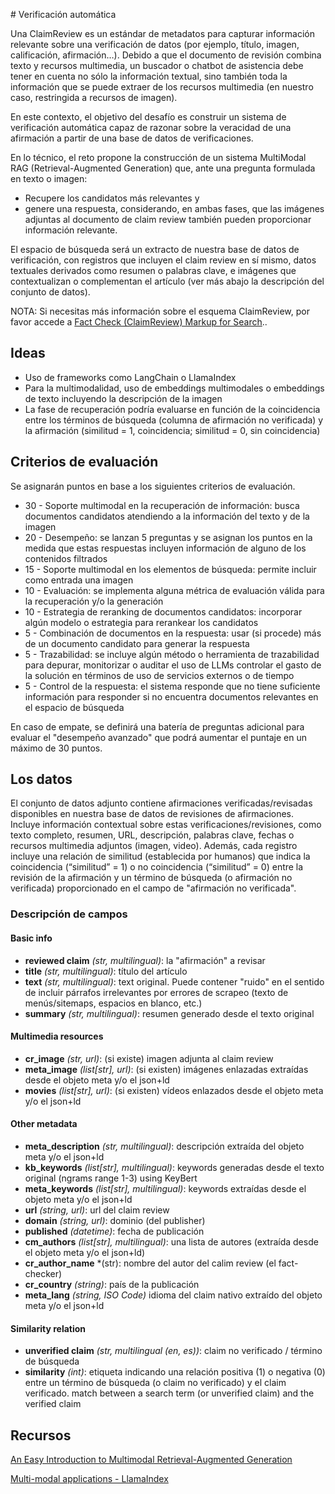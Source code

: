 # Verificación automática

Una ClaimReview es un estándar de metadatos para capturar información relevante sobre una verificación de datos (por ejemplo, título, imagen, calificación, afirmación…). Debido a que el documento de revisión combina texto y recursos multimedia, un buscador o chatbot de asistencia debe tener en cuenta no sólo la información textual, sino también toda la información que se puede extraer de los recursos multimedia (en nuestro caso, restringida a recursos de imagen).

En este contexto, el objetivo del desafío es construir un sistema de verificación automática capaz de razonar sobre la veracidad de una afirmación a partir de una base de datos de verificaciones.

En lo técnico, el reto propone la construcción de un sistema MultiModal RAG (Retrieval-Augmented Generation) que, ante una pregunta formulada en texto o imagen:
- Recupere los candidatos más relevantes y
- genere una respuesta, considerando, en ambas fases, que las imágenes adjuntas al documento de claim review también pueden proporcionar información relevante.

El espacio de búsqueda será un extracto de nuestra base de datos de verificación, con registros que incluyen el claim review en sí mismo, datos textuales derivados como resumen o palabras clave, e imágenes que contextualizan o complementan el artículo (ver más abajo la descripción del conjunto de datos).

NOTA: Si necesitas más información sobre el esquema ClaimReview, por favor accede a [Fact Check (ClaimReview) Markup for Search](https://developers.google.com/search/docs/appearance/structured-data/factcheck?hl=es)..

## Ideas
- Uso de frameworks como LangChain o LlamaIndex
- Para la multimodalidad, uso de embeddings multimodales o embeddings de texto incluyendo la descripción de la imagen
- La fase de recuperación podría evaluarse en función de la coincidencia entre los términos de búsqueda (columna de afirmación no verificada) y la afirmación (similitud = 1, coincidencia; similitud = 0, sin coincidencia)

## Criterios de evaluación
Se asignarán puntos en base a los siguientes criterios de evaluación.

- 30 - Soporte multimodal en la recuperación de información: busca documentos candidatos atendiendo a la información del texto y de la imagen
- 20 - Desempeño: se lanzan 5 preguntas y se asignan los puntos en la medida que estas respuestas incluyen información de alguno de los contenidos filtrados
- 15 - Soporte multimodal en los elementos de búsqueda: permite incluir como entrada una imagen
- 10 - Evaluación: se implementa alguna métrica de evaluación válida para la recuperación y/o la generación
- 10 - Estrategia de reranking de documentos candidatos: incorporar algún modelo o estrategia para rerankear los candidatos
-  5 - Combinación de documentos en la respuesta: usar (si procede) más de un documento candidato para generar la respuesta
-  5 - Trazabilidad: se incluye algún método o herramienta de trazabilidad para depurar, monitorizar o auditar el uso de LLMs controlar el gasto de la solución en términos de uso de servicios externos o de tiempo 
-  5 - Control de la respuesta: el sistema responde que no tiene suficiente información para responder si no encuentra documentos relevantes en el espacio de búsqueda

En caso de empate, se definirá una batería de preguntas adicional para evaluar el "desempeño avanzado" que podrá aumentar el puntaje en un máximo de 30 puntos.

## Los datos
El conjunto de datos adjunto contiene afirmaciones verificadas/revisadas disponibles en nuestra base de datos de revisiones de afirmaciones.
Incluye información contextual sobre estas verificaciones/revisiones, como texto completo, resumen, URL, descripción, palabras clave, fechas
o recursos multimedia adjuntos (imagen, video). Además, cada registro incluye una relación de similitud (establecida por humanos) que indica
la coincidencia (“similitud” = 1) o no coincidencia (“similitud” = 0) entre la revisión de la afirmación y un término de búsqueda (o afirmación
no verificada) proporcionado en el campo de "afirmación no verificada".

### Descripción de campos
#### Basic info
* **reviewed claim** *(str, multilingual)*: la "afirmación" a revisar
* **title** *(str, multilingual)*: título del artículo
* **text** *(str, multilingual)*: text original. Puede contener "ruido" en el sentido de incluir párrafos irrelevantes por errores de scrapeo (texto de menús/sitemaps, espacios en blanco, etc.)
* **summary** *(str, multilingual)*: resumen generado desde el texto original

#### Multimedia resources
* **cr_image** *(str, url)*: (si existe) imagen adjunta al claim review
* **meta_image** *(list[str], url)*: (si existen) imágenes enlazadas extraídas desde el objeto meta y/o el json+ld
* **movies** *(list[str], url)*: (si existen) vídeos enlazados desde el objeto meta y/o el json+ld

#### Other metadata
* **meta_description** *(str, multilingual)*: descripción extraída del objeto meta y/o el json+ld
* **kb_keywords** *(list[str], multilingual)*: keywords generadas desde el texto original (ngrams range 1-3) using KeyBert
* **meta_keywords** *(list[str], multilingual)*: keywords extraídas desde el objeto meta y/o el json+ld
* **url** *(string, url)*: url del claim review
* **domain** *(string, url)*: dominio (del publisher)
* **published** *(datetime)*: fecha de publicación
* **cm_authors** *(list[str], multilingual)*: una lista de autores (extraída desde el objeto meta y/o el json+ld)
* **cr_author_name** *(str): nombre del autor del calim review (el fact-checker)
* **cr_country** *(string)*: país de la publicación
* **meta_lang** *(string, ISO Code)* idioma del claim nativo extraído del objeto meta y/o el json+ld

#### Similarity relation 
* **unverified claim** *(str, multilingual (en, es))*: claim no verificado / término de búsqueda
* **similarity** *(int)*: etiqueta indicando una relación positiva (1) o negativa (0) entre un término de búsqueda (o claim no verificado) y el claim verificado. match between a search term
(or unverified claim) and the verified claim

## Recursos
[An Easy Introduction to Multimodal Retrieval-Augmented Generation](https://developer.nvidia.com/blog/an-easy-introduction-to-multimodal-retrieval-augmented-generation/)

[Multi-modal applications - LlamaIndex](https://docs.llamaindex.ai/en/stable/use_cases/multimodal/)

